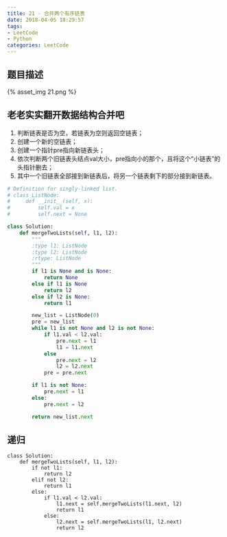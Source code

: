 ```yaml
---
title: 21 - 合并两个有序链表
date: 2018-04-05 18:29:57
tags: 
- LeetCode
- Python
categories: LeetCode
---
```


## 题目描述
{% asset_img 21.png %}

<!-- more -->

## 老老实实翻开数据结构合并吧
1. 判断链表是否为空，若链表为空则返回空链表；
2. 创建一个新的空链表；
3. 创建一个指针pre指向新链表头；
4. 依次判断两个旧链表头结点val大小，pre指向小的那个，且将这个“小链表”的头指针删去；
5. 其中一个旧链表全部接到新链表后，将另一个链表剩下的部分接到新链表。
```python
# Definition for singly-linked list.
# class ListNode:
#     def __init__(self, x):
#         self.val = x
#         self.next = None

class Solution:
    def mergeTwoLists(self, l1, l2):
        """
        :type l1: ListNode
        :type l2: ListNode
        :rtype: ListNode
        """
        if l1 is None and is None:
        	return None
        else if l1 is None
        	return l2
        else if l2 is None:
        	return l1

        new_list = ListNode(0)
        pre = new_list
        while l1 is not None and l2 is not None:
        	if l1.val < l2.val:
        		pre.next = l1
        		l1 = l1.next
        	else
        		pre.next = l2
        		l2 = l2.next
        	pre = pre.next

        if l1 is not None:
        	pre.next = l1
        else:
        	pre.next = l2

        return new_list.next

```

## 递归
```
class Solution:
    def mergeTwoLists(self, l1, l2):
    	if not l1:
    		return l2
    	elif not l2:
    		return l1
    	else:
    		if l1.val < l2.val:
    			l1.next = self.mergeTwoLists(l1.next, l2)
    			return l1
    		else:
    			l2.next = self.mergeTwoLists(l1, l2.next)
    			return l2
```